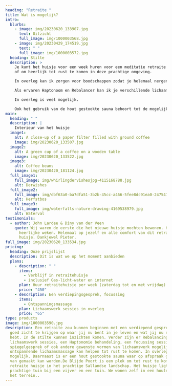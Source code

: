 ```yaml
---
heading: "Retraite "
title: Wat is mogelijk?
intro:
  blurbs:
    - image: img/20230620_133907.jpg
      text: Uitzicht
      full_image: img/1000003568.jpg
    - image: img/20230429_174519.jpg
      text: " "
      full_image: img/1000003572.jpg
  heading: Stilte
  description: >
    Je kunt het huisje voor een week huren voor een meditatie retraite op jezelf
    of om heerlijk tot rust te komen in deze prachtige omgeving.

    In overleg kan ik zorgen voor boodschappen zodat je helemaal nergens heen hoeft.

    Als ervaren Haptonoom en Rebalancer kan ik je verschillende lichaamsgerichte sessies aanbieden (zie ook http://praktijkdepoort.nl).

    In overleg is veel mogelijk. 

    Ook het gebruik van de hout gestookte sauna behoort tot de mogelijkheden. 
main:
  heading: " "
  description: |
    Interieur van het huisje
  image1:
    alt: A close-up of a paper filter filled with ground coffee
    image: img/20230620_133507.jpg
  image2:
    alt: A green cup of a coffee on a wooden table
    image: img/20230620_133522.jpg
  image3:
    alt: Coffee beans
    image: img/20230420_181124.jpg
  full_image1:
    full_image: img/whirlingdervishesjpg-4115168788.jpg
    alt: Derwishes
  full_image2:
    full_image: img/dbf63a0-ba7dfa51-3b2b-45cc-a466-5fee8dc91ea0-2475470640.jpg
    alt: Herfstbos
  full_image3:
    full_image: img/waterfalls-nature-drawing-4169538979.jpg
    alt: Waterval
testimonials:
  - author: John Lardee & Diny van der Veen
    quote: Wij waren de eerste die het nieuwe huisje mochten bewonen. Het ware twee
      heerlijke weken. Helemaal op jezelf en alle comfort van dit retraite
      huisje. Dankjewel Pieter.
full_image: img/20230620_133534.jpg
pricing:
  heading: Onze prijslijst
  description: Dit is wat we op het moment aanbieden
  plans:
    - description: " "
      items:
        - Verblijf in retraitehuisje
        - inclusief Gas-licht-water en internet
      plan: Huur retraitehuisje per week (zaterdag tot en met vrijdag)
      price: "450"
    - description: Een verdiepingsgesprek, focussing
      items:
        - Ontspanningsmassage
      plan: Lichaamswerk sessies in overleg
      price: "65"
type: products
image: img/1000003590.jpg
description: Een retraite zou kunnen beginnen met een verdiepend gesprek, om
  goed zicht te krijgen op waar jij nu bent in je leven en wat jij nu nodig
  hebt. In de stilte kunnen inzichten komen. Verder zijn er Rebalancing
  lichaamswerk sessies, een Haptonomie behandeling, een focussing sessie, en
  spiegelgesprek of ook andere gewenste vormen van lichaamswerk mogelijk. Een
  ontspannende lichaamsmassage kan helpen tot rust te komen. In overleg is veel
  mogelijk. Daarnaast is er een hout gestookte sauna waar op afspraak gebruik
  van gemaakt kan worden.De Blijde Poort is een plek om tot rust te komen in ons
  retraite huisje in het prachtige Sallandse landschap. Het huisje ligt in een
  prachtige tuin bij een vijver en een tuin. We wonen zelf in een houten huis op
  het terrein..
---
```

